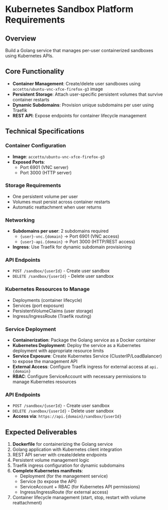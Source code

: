 # Kubernetes Sandbox Platform Requirements

## Overview
Build a Golang service that manages per-user containerized sandboxes using Kubernetes APIs.

## Core Functionality
- **Container Management**: Create/delete user sandboxes using `accetto/ubuntu-vnc-xfce-firefox-g3` image
- **Persistent Storage**: Attach user-specific persistent volumes that survive container restarts
- **Dynamic Subdomains**: Provision unique subdomains per user using Traefik
- **REST API**: Expose endpoints for container lifecycle management

## Technical Specifications

### Container Configuration
- **Image**: `accetto/ubuntu-vnc-xfce-firefox-g3`
- **Exposed Ports**: 
  - Port 6901 (VNC server)
  - Port 3000 (HTTP server)

### Storage Requirements
- One persistent volume per user
- Volumes must persist across container restarts
- Automatic reattachment when user returns

### Networking
- **Subdomains per user**: 2 subdomains required
  - `{user}-vnc.{domain}` → Port 6901 (VNC access)
  - `{user}-api.{domain}` → Port 3000 (HTTP/REST access)
- **Ingress**: Use Traefik for dynamic subdomain provisioning

### API Endpoints
- `POST /sandbox/{userId}` - Create user sandbox
- `DELETE /sandbox/{userId}` - Delete user sandbox

### Kubernetes Resources to Manage
- Deployments (container lifecycle)
- Services (port exposure)
- PersistentVolumeClaims (user storage)
- Ingress/IngressRoute (Traefik routing)

### Service Deployment
- **Containerization**: Package the Golang service as a Docker container
- **Kubernetes Deployment**: Deploy the service as a Kubernetes deployment with appropriate resource limits
- **Service Exposure**: Create Kubernetes Service (ClusterIP/LoadBalancer) to expose the management API
- **External Access**: Configure Traefik ingress for external access at `api.{domain}`
- **RBAC**: Configure ServiceAccount with necessary permissions to manage Kubernetes resources

### API Endpoints
- `POST /sandbox/{userId}` - Create user sandbox
- `DELETE /sandbox/{userId}` - Delete user sandbox
- **Access via**: `https://api.{domain}/sandbox/{userId}`

## Expected Deliverables
1. **Dockerfile** for containerizing the Golang service
2. Golang application with Kubernetes client integration
3. REST API server with create/delete endpoints
4. Persistent volume management logic
5. Traefik ingress configuration for dynamic subdomains
6. **Complete Kubernetes manifests**:
   - Deployment (for the management service)
   - Service (to expose the API)
   - ServiceAccount + RBAC (for Kubernetes API permissions)
   - Ingress/IngressRoute (for external access)
7. Container lifecycle management (start, stop, restart with volume reattachment)